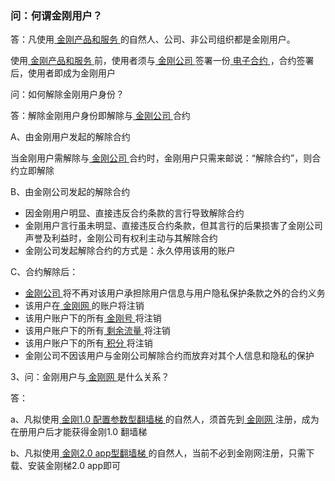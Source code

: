 ### 问：何谓金刚用户？


答：凡使用[ 金刚产品和服务 ]()的自然人、公司、非公司组织都是金刚用户。

使用[ 金刚产品和服务 ]()前，使用者须与[ 金刚公司 ]()签署一份[ 电子合约 ]()，合约签署后，使用者即成为金刚用户

问：如何解除金刚用户身份？

答：解除金刚用户身份即解除与[ 金刚公司 ]()合约

A、由金刚用户发起的解除合约

当金刚用户需解除与[ 金刚公司 ]()合约时，金刚用户只需来邮说：“解除合约”，则合约立即解除

B、由金刚公司发起的解除合约

- 因金刚用户明显、直接违反合约条款的言行导致解除合约
- 金刚用户言行虽未明显、直接违反合约条款，但其言行的后果损害了金刚公司声誉及利益时，金刚公司有权利主动与其解除合约
- 金刚公司发起解除合约的方式是：永久停用该用的账户

C、合约解除后：

- [ 金刚公司 ]()将不再对该用户承担除用户信息与用户隐私保护条款之外的合约义务
- 该用户在[ 金刚网 ]()的账户将注销
- 该用户账户下的所有[ 金刚号 ]()将注销
- 该用户账户下的所有[ 剩余流量 ]()将注销
- 该用户账户下的所有[ 积分 ]()将注销
- 金刚公司不因该用户与金刚公司解除合约而放弃对其个人信息和隐私的保护


3、问：金刚用户与[ 金刚网 ](https://www.atozitpro.net/zh/)是什么关系？

答：

a、凡拟使用[ 金刚1.0 配置参数型翻墙梯 ]()的自然人，须首先到[ 金刚网 ]()注册，成为在册用户后才能获得金刚1.0 翻墙梯

b、凡拟使用[ 金刚2.0 app型翻墙梯 ]()的自然人，当前不必到金刚网注册，只需下载、安装金刚梯2.0 app即可

